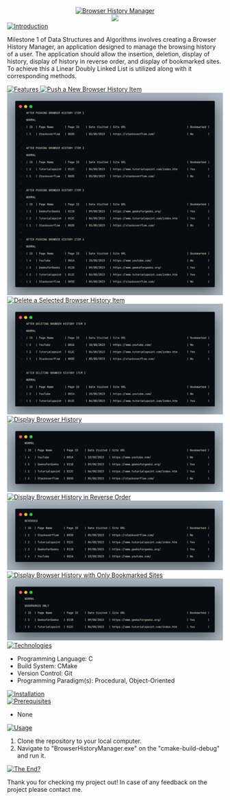 <div align="center">
    <a href="https://git.io/typing-svg">
        <img src="https://readme-typing-svg.demolab.com?font=Jetbrains+Mono&weight=700&size=40&pause=10&color=27F786&center=true&vCenter=true&repeat=false&random=false&width=600&lines=Browser+History+Manager" alt="Browser History Manager" />
    </a>
</div>

<div align="center">
  <a href="https://skillicons.dev">
      <img src="https://skillicons.dev/icons?i=c,cmake,git&theme=dark" />
  </a>
</div>

<div>
    <a href="https://git.io/typing-svg">
        <img src="https://readme-typing-svg.demolab.com?font=Jetbrains+Mono&weight=700&pause=10&color=27F786&background=AE49FF00&center=false&vCenter=true&repeat=false&random=false&width=435&height=35&lines=Introduction" alt="Introduction" />
    </a>
    <p>Milestone 1 of Data Structures and Algorithms involves creating a Browser History Manager, an application designed to manage the browsing history of a user. The application should allow the insertion, deletion, display of history, display of history in reverse order, and display of bookmarked sites. To achieve this a Linear Doubly Linked List is utilized along with it corresponding methods.</p>
</div>

<div>
    <a href="https://git.io/typing-svg">
        <img src="https://readme-typing-svg.demolab.com?font=Jetbrains+Mono&weight=700&pause=10&color=27F786&background=AE49FF00&center=false&vCenter=true&repeat=false&random=false&width=435&height=35&lines=Features" alt="Features" />
    </a>
    <a href="https://git.io/typing-svg">
        <img src="https://readme-typing-svg.demolab.com?font=Jetbrains+Mono&size=15&weight=700&&duration=5&pause=1&color=27F786&background=AE49FF00&center=false&vCenter=true&repeat=false&random=false&width=435&height=35&lines=Push+a+New+Browser+History+Item" alt="Push a New Browser History Item" />
    </a>
    <div>
        <img src="feature_screenshots/insertion.png" alt="Insertion"/>
    </div>
    <a href="https://git.io/typing-svg">
        <img src="https://readme-typing-svg.demolab.com?font=Jetbrains+Mono&size=15&weight=700&&duration=5&pause=1&color=27F786&background=AE49FF00&center=false&vCenter=true&repeat=false&random=false&width=435&height=35&lines=Delete+a+Selected+Browser+History+Item" alt="Delete a Selected Browser History Item" />
    </a>
    <div>
        <img src="feature_screenshots/deletion.png" alt="Deletion"/>
    </div>
    <a href="https://git.io/typing-svg">
        <img src="https://readme-typing-svg.demolab.com?font=Jetbrains+Mono&size=15&weight=700&&duration=5&pause=1&color=27F786&background=AE49FF00&center=false&vCenter=true&repeat=false&random=false&width=435&height=35&lines=Display+Browser+History" alt="Display Browser History" />
    </a>
    <div>
        <img src="feature_screenshots/display.png" alt="Display"/>
    </div>
    <a href="https://git.io/typing-svg">
        <img src="https://readme-typing-svg.demolab.com?font=Jetbrains+Mono&size=15&weight=700&&duration=5&pause=1&color=27F786&background=AE49FF00&center=false&vCenter=true&repeat=false&random=false&width=435&height=35&lines=Display+Browser+History+in+Reverse+Order" alt="Display Browser History in Reverse Order" />
    </a>
    <div>
        <img src="feature_screenshots/display_reverse.png" alt="Display Reverse"/>
    </div>
    <a href="https://git.io/typing-svg">
        <img src="https://readme-typing-svg.demolab.com?font=Jetbrains+Mono&size=15&weight=700&&duration=5&pause=1&color=27F786&background=AE49FF00&center=false&vCenter=true&repeat=false&random=false&width=450&height=35&lines=Display+Browser+History+with+Only+Bookmarked+Sites" alt="Display Browser History with Only Bookmarked Sites" />
    </a>
    <div>
        <img src="feature_screenshots/display_only_bookmarked.png" alt="Display Only Bookmarked"/>
    </div>
</div>

<div>
    <a href="https://git.io/typing-svg">
        <img src="https://readme-typing-svg.demolab.com?font=Jetbrains+Mono&weight=700&pause=10&color=27F786&background=AE49FF00&center=false&vCenter=true&repeat=false&random=false&width=435&height=35&lines=Technologies" alt="Technologies" />
    </a>
    <ul>
        <li>Programming Language: C</li>
        <li>Build System: CMake</li>
        <li>Version Control: Git</li>
        <li>Programming Paradigm(s): Procedural, Object-Oriented</li>
    </ul>
</div>

<div>
    <a href="https://git.io/typing-svg">
        <img src="https://readme-typing-svg.demolab.com?font=Jetbrains+Mono&weight=700&pause=10&color=27F786&background=AE49FF00&center=false&vCenter=true&repeat=false&random=false&width=435&height=35&lines=Installation" alt="Installation" />
    </a>
</div>

<div>
    <a href="https://git.io/typing-svg">
        <img src="https://readme-typing-svg.demolab.com?font=Jetbrains+Mono&size=15&weight=700&pause=10&color=27F786&background=AE49FF00&center=false&vCenter=true&repeat=false&random=false&width=435&height=35&lines=Prerequisites/Dependencies" alt="Prerequisites" />
    </a>
    <ul>
        <li>None</li>
    </ul>
    <a href="https://git.io/typing-svg">
        <img src="https://readme-typing-svg.demolab.com?font=Jetbrains+Mono&size=15&weight=700&pause=10&color=27F786&background=AE49FF00&center=false&vCenter=true&repeat=false&random=false&width=435&height=35&lines=Usage" alt="Usage" />
    </a>
    <ol>
        <li>Clone the repository to your local computer.</li>
        <li>Navigate to "BrowserHistoryManager.exe" on the "cmake-build-debug" and run it.</li>
    </ol>
</div>

<div>
    <a href="https://git.io/typing-svg">
        <img src="https://readme-typing-svg.demolab.com?font=Jetbrains+Mono&weight=700&pause=10&color=27F786&background=AE49FF00&center=false&vCenter=true&repeat=false&random=false&width=435&height=35&lines=The End?" alt="The End?" />
    </a>
    <p>Thank you for checking my project out! In case of any feedback on the project please contact me.</p>
</div>
